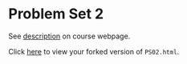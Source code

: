 # Problem Set 2

See [description](https://rudeboybert.github.io/STAT495/#problem_set_2) on course webpage.

Click [here](http://htmlpreview.github.io/?https://github.com/vippie852/PS02/blob/master/PS02.html) to view your forked version of `PS02.html`.
